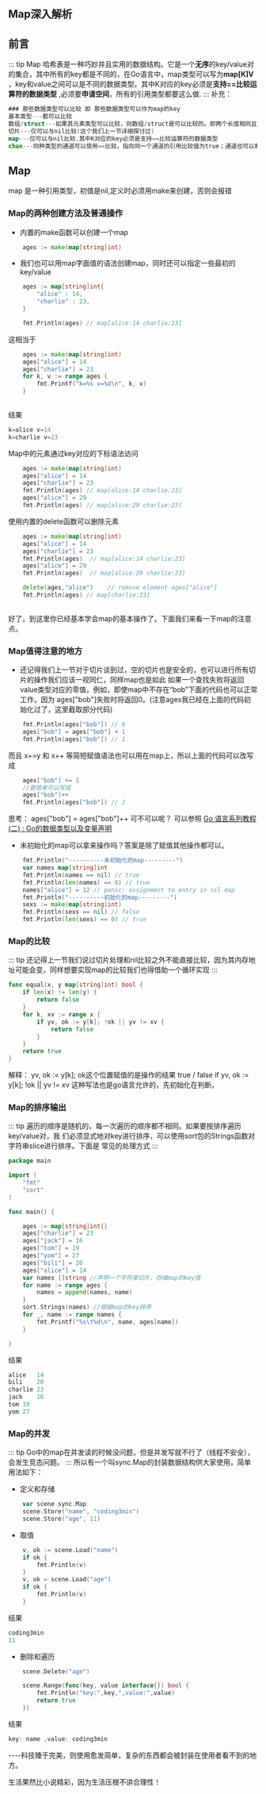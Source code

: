 ## Map深入解析

## 前言
::: tip
 Map 哈希表是一种巧妙并且实用的数据结构。它是一个**无序**的key/value对的集合，其中所有的key都是不同的，在Go语言中，map类型可以写为**map[K]V** ，key和value之间可以是不同的数据类型。其中K对应的key必须是**支持==比较运算符的数据类型** ,必须要**申请空间**，所有的引用类型都要这么做.
::: 
补充：
````go
### 那些数据类型可以比较 即 那些数据类型可以作为map的key
基本类型---都可以比较
数组/struct---如果其元素类型可以比较，则数组/struct是可以比较的。即两个长度相同且对应位置元素都相等的数组/struct是相等的。
切片---仅可以与nil比较(这个我们上一节详细探讨过)
map---仅可以与nil比较,其中K对应的key必须是支持==比较运算符的数据类型
chan---同种类型的通道可以使用==比较，指向同一个通道的引用比较值为true；通道也可以和nil比较
````
## Map
map 是一种引用类型，初值是nil,定义时必须用make来创建，否则会报错

### Map的两种创建方法及普通操作
- 内置的make函数可以创建一个map
````go
	ages := make(map[string]int)
````
- 我们也可以用map字面值的语法创建map，同时还可以指定一些最初的key/value
````go
	ages := map[string]int{
		"alice" : 14,
		"charlie" : 23,
	}

	fmt.Println(ages) // map[alice:14 charlie:23]

````
这相当于
````go
	ages := make(map[string]int)
	ages["alice"] = 14
	ages["charlie"] = 23
	for k, v := range ages {
		fmt.Printf("k=%s v=%d\n", k, v)
	}
        
````
结果
````go
k=alice v=14
k=charlie v=23
````

Map中的元素通过key对应的下标语法访问
````go
	ages := make(map[string]int)
	ages["alice"] = 14
	ages["charlie"] = 23
	fmt.Println(ages) // map[alice:14 charlie:23]
	ages["alice"] = 29
	fmt.Println(ages) // map[alice:29 charlie:23]
````

使用内置的delete函数可以删除元素
````go
	ages := make(map[string]int)
	ages["alice"] = 14
	ages["charlie"] = 23
	fmt.Println(ages)  // map[alice:14 charlie:23]
	ages["alice"] = 29
	fmt.Println(ages)  // map[alice:29 charlie:23]

	delete(ages,"alice") 	// remove element ages["alice"]
	fmt.Println(ages) // map[charlie:23]
 
````
好了，到这里你已经基本学会map的基本操作了。下面我们来看一下map的注意点。
### Map值得注意的地方
- 还记得我们上一节对于切片谈到过，空的切片也是安全的，也可以进行所有切片的操作我们应该一视同仁，同样map也是如此
如果一个查找失败将返回 value类型对应的零值，例如，即使map中不存在“bob”下面的代码也可以正常工作，因为 ages["bob"]失败时将返回0。(注意ages我已经在上面的代码初始化过了，这里截取部分代码)

````go
	fmt.Println(ages["bob"]) // 0
	ages["bob"] = ages["bob"] + 1
	fmt.Println(ages["bob"]) // 1
````
而且 x+=y 和 x++ 等简短赋值语法也可以用在map上，所以上面的代码可以改写成
````go
	ages["bob"] += 1
	//更简单可以写成
	ages["bob"]++
	fmt.Println(ages["bob"]) // 2
````
思考： ages["bob"] = ages["bob"]++ 可不可以呢？ 可以参照 [Go 语言系列教程(二) : Go的数据类型以及变量声明](http://www.codesuger.com/archives/go%E8%AF%AD%E8%A8%80%E7%B3%BB%E5%88%97%E6%95%99%E7%A8%8B%E4%BA%8Cgo%E7%9A%84%E6%95%B0%E6%8D%AE%E7%B1%BB%E5%9E%8B%E4%BB%A5%E5%8F%8A%E5%8F%98%E9%87%8F%E5%A3%B0%E6%98%8E) 

- 未初始化的map可以拿来操作吗？答案是除了赋值其他操作都可以。
````go
	fmt.Println("----------未初始化的map---------")
	var names map[string]int
	fmt.Println(names == nil) // true
	fmt.Println(len(names) == 0) // true
	names["alice"] = 12 // panic: assignment to entry in nil map
	fmt.Println("----------初始化的map---------")
	sexs := make(map[string]int)
	fmt.Println(sexs == nil) // false
	fmt.Println(len(sexs) == 0) // true
````

### Map的比较
::: tip
还记得上一节我们说过切片处理和nil比较之外不能直接比较，因为其内存地址可能会变，同样想要实现map的比较我们也得借助一个循环实现
::: 
````go
func equal(x, y map[string]int) bool {
	if len(x) != len(y) {
		return false
	}
	for k, xv := range x {
		if yv, ok := y[k]; !ok || yv != xv {
			return false
		}
	}
	return true
}
````
解释： yv, ok := y[k];   ok这个位置赋值的是操作的结果 true / false
if yv, ok := y[k]; !ok || yv != xv 这种写法也是go语言允许的，先初始化在判断。

### Map的排序输出
::: tip
遍历的顺序是随机的，每一次遍历的顺序都不相同。如果要按排序遍历key/value对，我 们必须显式地对key进行排序，可以使用sort包的Strings函数对字符串slice进行排序。下面是 常见的处理方式
::: 
````go
package main

import (
	"fmt"
	"sort"
)

func main() {

	ages := map[string]int{}
	ages["charlie"] = 23
	ages["jack"] = 16
	ages["tom"] = 19
	ages["yom"] = 27
	ages["bili"] = 20
	ages["alice"] = 14
	var names []string //声明一个字符串切片，存储map的key值
	for name := range ages {
		names = append(names, name)
	}
	sort.Strings(names) //根据map的key排序
	for _, name := range names {
		fmt.Printf("%s\t%d\n", name, ages[name])
	}

}

````
结果
````go
alice	14
bili	20
charlie	23
jack	16
tom	19
yom	27
````
### Map的并发
::: tip
 Go中的map在并发读的时候没问题，但是并发写就不行了（线程不安全），会发生竞态问题。
::: 
所以有一个叫sync.Map的封装数据结构供大家使用，简单用法如下：
- 定义和存储
````go
	var scene sync.Map
	scene.Store("name", "coding3min")
	scene.Store("age", 11)
````
- 取值
````go
	v, ok := scene.Load("name")
	if ok {
		fmt.Println(v)
	}
	v, ok = scene.Load("age")
	if ok {
		fmt.Println(v)
	}

````
结果
````go
coding3min
11
````
- 删除和遍历
````go
	scene.Delete("age")

	scene.Range(func(key, value interface{}) bool {
		fmt.Println("key:",key,",value:",value)
		return true
	})

````
结果
````go
key: name ,value: coding3min
````


----科技臻于完美，则使用愈发简单，复杂的东西都会被封装在使用者看不到的地方。

生活果然比小说精彩，因为生活压根不讲合理性！




